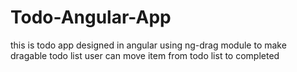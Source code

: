 # Todo-Angular-App
this is todo app designed in angular using ng-drag module to make dragable todo list user can move item from todo list to completed

